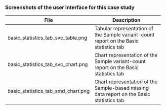 ### Screenshots of the user interface for this case study
| File | Description |
| --- | --- |
| basic_statistics_tab_svc_table.png | Tabular representation of the Sample variant-count report on the Basic statistics tab |
| basic_statistics_tab_svc_chart.png | Chart representation of the Sample variant-count report on the Basic statistics tab |
| basic_statistics_tab_smd_chart.png | Chart representation of the Sample-based missing data report on the Basic statistics tab |
